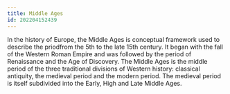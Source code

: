 ```yaml
---
title: Middle Ages
id: 202204152439
---
```


In the history of Europe, the Middle Ages is conceptual framework used to describe the priodfrom the 5th to the late 15th century. It began with the fall of the Western Roman Empire and was followed by the period of Renaissance and the Age of Discovery. The Middle Ages is the middle period of the three traditional divisions of Western history: classical antiquity, the medieval period and the modern period. The medieval period is itself subdivided into the Early, High and Late Middle Ages.
